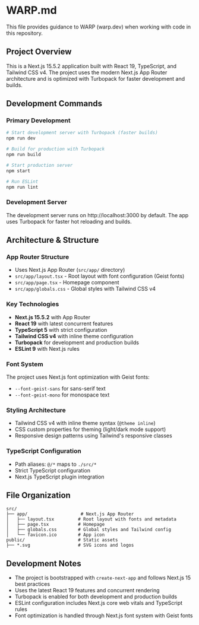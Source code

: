 # WARP.md

This file provides guidance to WARP (warp.dev) when working with code in this repository.

## Project Overview

This is a Next.js 15.5.2 application built with React 19, TypeScript, and Tailwind CSS v4. The project uses the modern Next.js App Router architecture and is optimized with Turbopack for faster development and builds.

## Development Commands

### Primary Development
```bash
# Start development server with Turbopack (faster builds)
npm run dev

# Build for production with Turbopack
npm run build

# Start production server
npm start

# Run ESLint
npm run lint
```

### Development Server
The development server runs on http://localhost:3000 by default. The app uses Turbopack for faster hot reloading and builds.

## Architecture & Structure

### App Router Structure
- Uses Next.js App Router (`src/app/` directory)
- `src/app/layout.tsx` - Root layout with font configuration (Geist fonts)
- `src/app/page.tsx` - Homepage component
- `src/app/globals.css` - Global styles with Tailwind CSS v4

### Key Technologies
- **Next.js 15.5.2** with App Router
- **React 19** with latest concurrent features
- **TypeScript 5** with strict configuration
- **Tailwind CSS v4** with inline theme configuration
- **Turbopack** for development and production builds
- **ESLint 9** with Next.js rules

### Font System
The project uses Next.js font optimization with Geist fonts:
- `--font-geist-sans` for sans-serif text
- `--font-geist-mono` for monospace text

### Styling Architecture
- Tailwind CSS v4 with inline theme syntax (`@theme inline`)
- CSS custom properties for theming (light/dark mode support)
- Responsive design patterns using Tailwind's responsive classes

### TypeScript Configuration
- Path aliases: `@/*` maps to `./src/*`
- Strict TypeScript configuration
- Next.js TypeScript plugin integration

## File Organization

```
src/
├── app/                    # Next.js App Router
│   ├── layout.tsx         # Root layout with fonts and metadata
│   ├── page.tsx           # Homepage
│   ├── globals.css        # Global styles and Tailwind config
│   └── favicon.ico        # App icon
public/                    # Static assets
├── *.svg                  # SVG icons and logos
```

## Development Notes

- The project is bootstrapped with `create-next-app` and follows Next.js 15 best practices
- Uses the latest React 19 features and concurrent rendering
- Turbopack is enabled for both development and production builds
- ESLint configuration includes Next.js core web vitals and TypeScript rules
- Font optimization is handled through Next.js font system with Geist fonts
